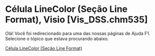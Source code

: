 
# Célula LineColor (Seção Line Format), Visio [Vis_DSS.chm535]

Olá! Você foi redirecionado para uma das nossas páginas de Ajuda F1. Selecione o tópico que estava procurando abaixo.

[Célula LineColor (Seção Line Format)](http://msdn.microsoft.com/library/d857b48b-9a3d-a1e1-5ad2-6816a492c8ab%28Office.15%29.aspx)
